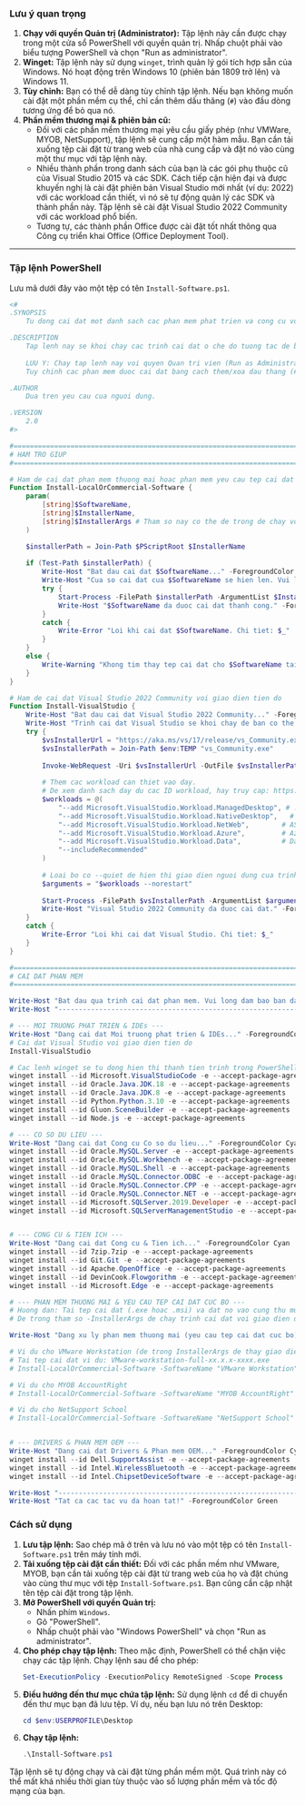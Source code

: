 ### **Lưu ý quan trọng**

1.  **Chạy với quyền Quản trị (Administrator):** Tập lệnh này cần được chạy trong một cửa sổ PowerShell với quyền quản trị. Nhấp chuột phải vào biểu tượng PowerShell và chọn "Run as administrator".
2.  **Winget:** Tập lệnh này sử dụng `winget`, trình quản lý gói tích hợp sẵn của Windows. Nó hoạt động trên Windows 10 (phiên bản 1809 trở lên) và Windows 11.
3.  **Tùy chỉnh:** Bạn có thể dễ dàng tùy chỉnh tập lệnh. Nếu bạn không muốn cài đặt một phần mềm cụ thể, chỉ cần thêm dấu thăng (`#`) vào đầu dòng tương ứng để bỏ qua nó.
4.  **Phần mềm thương mại & phiên bản cũ:**
      * Đối với các phần mềm thương mại yêu cầu giấy phép (như VMWare, MYOB, NetSupport), tập lệnh sẽ cung cấp một hàm mẫu. Bạn cần tải xuống tệp cài đặt từ trang web của nhà cung cấp và đặt nó vào cùng một thư mục với tập lệnh này.
      * Nhiều thành phần trong danh sách của bạn là các gói phụ thuộc cũ của Visual Studio 2015 và các SDK. Cách tiếp cận hiện đại và được khuyến nghị là cài đặt phiên bản Visual Studio mới nhất (ví dụ: 2022) với các workload cần thiết, vì nó sẽ tự động quản lý các SDK và thành phần này. Tập lệnh sẽ cài đặt Visual Studio 2022 Community với các workload phổ biến.
      * Tương tự, các thành phần Office được cài đặt tốt nhất thông qua Công cụ triển khai Office (Office Deployment Tool).

-----

### **Tập lệnh PowerShell**

Lưu mã dưới đây vào một tệp có tên `Install-Software.ps1`.

```powershell
<#
.SYNOPSIS
    Tu dong cai dat mot danh sach cac phan mem phat trien va cong cu voi giao dien tien do.

.DESCRIPTION
    Tap lenh nay se khoi chay cac trinh cai dat o che do tuong tac de ban co the theo doi tien do tai xuong va cai dat.
    
    LUU Y: Chay tap lenh nay voi quyen Quan tri vien (Run as Administrator).
    Tuy chinh cac phan mem duoc cai dat bang cach them/xoa dau thang (#) o dau moi dong.

.AUTHOR
    Dua tren yeu cau cua nguoi dung.

.VERSION
    2.0
#>

#================================================================================
# HAM TRO GIUP
#================================================================================

# Ham de cai dat phan mem thuong mai hoac phan mem yeu cau tep cai dat cuc bo
Function Install-LocalOrCommercial-Software {
    param(
        [string]$SoftwareName,
        [string]$InstallerName,
        [string]$InstallerArgs # Tham so nay co the de trong de chay voi giao dien
    )

    $installerPath = Join-Path $PScriptRoot $InstallerName
    
    if (Test-Path $installerPath) {
        Write-Host "Bat dau cai dat $SoftwareName..." -ForegroundColor Green
        Write-Host "Cua so cai dat cua $SoftwareName se hien len. Vui long lam theo cac buoc de hoan tat." -ForegroundColor Yellow
        try {
            Start-Process -FilePath $installerPath -ArgumentList $InstallerArgs -Wait -PassThru -ErrorAction Stop
            Write-Host "$SoftwareName da duoc cai dat thanh cong." -ForegroundColor Green
        }
        catch {
            Write-Error "Loi khi cai dat $SoftwareName. Chi tiet: $_"
        }
    }
    else {
        Write-Warning "Khong tim thay tep cai dat cho $SoftwareName tai '$installerPath'. Vui long tai ve va dat vao cung thu muc voi tap lenh."
    }
}

# Ham de cai dat Visual Studio 2022 Community voi giao dien tien do
Function Install-VisualStudio {
    Write-Host "Bat dau cai dat Visual Studio 2022 Community..." -ForegroundColor Cyan
    Write-Host "Trinh cai dat Visual Studio se khoi chay de ban co the theo doi tien do." -ForegroundColor Yellow
    try {
        $vsInstallerUrl = "https://aka.ms/vs/17/release/vs_Community.exe"
        $vsInstallerPath = Join-Path $env:TEMP "vs_Community.exe"
        
        Invoke-WebRequest -Uri $vsInstallerUrl -OutFile $vsInstallerPath
        
        # Them cac workload can thiet vao day.
        # De xem danh sach day du cac ID workload, hay truy cap: https://learn.microsoft.com/en-us/visualstudio/install/workload-and-component-ids
        $workloads = @(
            "--add Microsoft.VisualStudio.Workload.ManagedDesktop", # .NET desktop development
            "--add Microsoft.VisualStudio.Workload.NativeDesktop",   # Desktop development with C++
            "--add Microsoft.VisualStudio.Workload.NetWeb",        # ASP.NET and web development
            "--add Microsoft.VisualStudio.Workload.Azure",         # Azure development
            "--add Microsoft.VisualStudio.Workload.Data",          # Data storage and processing
            "--includeRecommended"
        )
        
        # Loai bo co --quiet de hien thi giao dien nguoi dung cua trinh cai dat
        $arguments = "$workloads --norestart"
        
        Start-Process -FilePath $vsInstallerPath -ArgumentList $arguments -Wait -PassThru
        Write-Host "Visual Studio 2022 Community da duoc cai dat." -ForegroundColor Green
    }
    catch {
        Write-Error "Loi khi cai dat Visual Studio. Chi tiet: $_"
    }
}

#================================================================================
# CAI DAT PHAN MEM
#================================================================================

Write-Host "Bat dau qua trinh cai dat phan mem. Vui long dam bao ban dang chay voi quyen Quan tri vien." -ForegroundColor Yellow
Write-Host "----------------------------------------------------------------"

# --- MOI TRUONG PHAT TRIEN & IDEs ---
Write-Host "Dang cai dat Moi truong phat trien & IDEs..." -ForegroundColor Cyan
# Cai dat Visual Studio voi giao dien tien do
Install-VisualStudio

# Cac lenh winget se tu dong hien thi thanh tien trinh trong PowerShell
winget install --id Microsoft.VisualStudioCode -e --accept-package-agreements # Visual Studio Code
winget install --id Oracle.Java.JDK.18 -e --accept-package-agreements         # Java SE Development Kit 18
winget install --id Oracle.Java.JDK.8 -e --accept-package-agreements          # Java SE Development Kit 8
winget install --id Python.Python.3.10 -e --accept-package-agreements         # Python 3.10
winget install --id Gluon.SceneBuilder -e --accept-package-agreements         # SceneBuilder
winget install --id Node.js -e --accept-package-agreements                    # Node.js

# --- CO SO DU LIEU ---
Write-Host "Dang cai dat Cong cu Co so du lieu..." -ForegroundColor Cyan
winget install --id Oracle.MySQL.Server -e --accept-package-agreements --scope machine # MySQL Server
winget install --id Oracle.MySQL.Workbench -e --accept-package-agreements             # MySQL Workbench
winget install --id Oracle.MySQL.Shell -e --accept-package-agreements                 # MySQL Shell
winget install --id Oracle.MySQL.Connector.ODBC -e --accept-package-agreements        # MySQL Connector/ODBC
winget install --id Oracle.MySQL.Connector.CPP -e --accept-package-agreements         # MySQL Connector C++
winget install --id Oracle.MySQL.Connector.NET -e --accept-package-agreements         # MySQL Connector Net
winget install --id Microsoft.SQLServer.2019.Developer -e --accept-package-agreements # SQL Server 2019 Developer Edition
winget install --id Microsoft.SQLServerManagementStudio -e --accept-package-agreements    # SQL Server Management Studio (SSMS)


# --- CONG CU & TIEN ICH ---
Write-Host "Dang cai dat Cong cu & Tien ich..." -ForegroundColor Cyan
winget install --id 7zip.7zip -e --accept-package-agreements                   # 7-Zip
winget install --id Git.Git -e --accept-package-agreements                     # Git
winget install --id Apache.OpenOffice -e --accept-package-agreements           # OpenOffice
winget install --id DevinCook.Flowgorithm -e --accept-package-agreements       # Flowgorithm
winget install --id Microsoft.Edge -e --accept-package-agreements              # Microsoft Edge (Thuong da duoc cai san)

# --- PHAN MEM THUONG MAI & YEU CAU TEP CAI DAT CUC BO ---
# Huong dan: Tai tep cai dat (.exe hoac .msi) va dat no vao cung thu muc voi tap lenh.
# De trong tham so -InstallerArgs de chay trinh cai dat voi giao dien do hoa day du.

Write-Host "Dang xu ly phan mem thuong mai (yeu cau tep cai dat cuc bo)..." -ForegroundColor Cyan

# Vi du cho VMware Workstation (de trong InstallerArgs de thay giao dien)
# Tai tep cai dat vi du: VMware-workstation-full-xx.x.x-xxxx.exe
# Install-LocalOrCommercial-Software -SoftwareName "VMware Workstation" -InstallerName "VMware-workstation-full-xx.x.x-xxxx.exe" -InstallerArgs ""

# Vi du cho MYOB AccountRight
# Install-LocalOrCommercial-Software -SoftwareName "MYOB AccountRight" -InstallerName "MYOB_AccountRight_2018.3.exe" -InstallerArgs ""

# Vi du cho NetSupport School
# Install-LocalOrCommercial-Software -SoftwareName "NetSupport School" -InstallerName "NetSupport_School_Tutor.exe" -InstallerArgs ""


# --- DRIVERS & PHAN MEM OEM ---
Write-Host "Dang cai dat Drivers & Phan mem OEM..." -ForegroundColor Cyan
winget install --id Dell.SupportAssist -e --accept-package-agreements         # Dell SupportAssist
winget install --id Intel.WirelessBluetooth -e --accept-package-agreements    # Intel Wireless Bluetooth
winget install --id Intel.ChipsetDeviceSoftware -e --accept-package-agreements# Intel Chipset Software

Write-Host "----------------------------------------------------------------"
Write-Host "Tat ca cac tac vu da hoan tat!" -ForegroundColor Green

```

### **Cách sử dụng**

1.  **Lưu tập lệnh:** Sao chép mã ở trên và lưu nó vào một tệp có tên `Install-Software.ps1` trên máy tính mới.
2.  **Tải xuống tệp cài đặt cần thiết:** Đối với các phần mềm như VMware, MYOB, bạn cần tải xuống tệp cài đặt từ trang web của họ và đặt chúng vào cùng thư mục với tệp `Install-Software.ps1`. Bạn cũng cần cập nhật tên tệp cài đặt trong tập lệnh.
3.  **Mở PowerShell với quyền Quản trị:**
      * Nhấn phím `Windows`.
      * Gõ "PowerShell".
      * Nhấp chuột phải vào "Windows PowerShell" và chọn "Run as administrator".
4.  **Cho phép chạy tập lệnh:** Theo mặc định, PowerShell có thể chặn việc chạy các tập lệnh. Chạy lệnh sau để cho phép:
    ```powershell
    Set-ExecutionPolicy -ExecutionPolicy RemoteSigned -Scope Process
    ```
5.  **Điều hướng đến thư mục chứa tập lệnh:** Sử dụng lệnh `cd` để di chuyển đến thư mục bạn đã lưu tệp. Ví dụ, nếu bạn lưu nó trên Desktop:
    ```powershell
    cd $env:USERPROFILE\Desktop
    ```
6.  **Chạy tập lệnh:**
    ```powershell
    .\Install-Software.ps1
    ```

Tập lệnh sẽ tự động chạy và cài đặt từng phần mềm một. Quá trình này có thể mất khá nhiều thời gian tùy thuộc vào số lượng phần mềm và tốc độ mạng của bạn.

